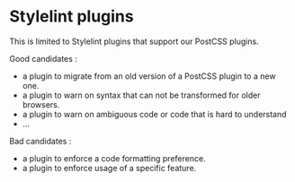 # Stylelint plugins

This is limited to Stylelint plugins that support our PostCSS plugins.

Good candidates :
- a plugin to migrate from an old version of a PostCSS plugin to a new one.
- a plugin to warn on syntax that can not be transformed for older browsers.
- a plugin to warn on ambiguous code or code that is hard to understand
- ...

Bad candidates :
- a plugin to enforce a code formatting preference.
- a plugin to enforce usage of a specific feature.
